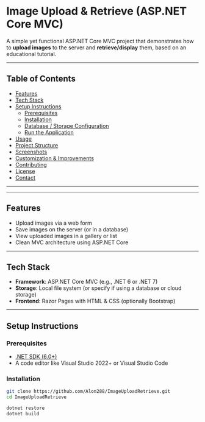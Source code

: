 # Image Upload & Retrieve (ASP.NET Core MVC)

A simple yet functional ASP.NET Core MVC project that demonstrates how to **upload images** to the server and **retrieve/display** them, based on an educational tutorial.

---

## Table of Contents
  
- [Features](#features)  
- [Tech Stack](#tech-stack)  
- [Setup Instructions](#setup-instructions)  
  - [Prerequisites](#prerequisites)  
  - [Installation](#installation)  
  - [Database / Storage Configuration](#database--storage-configuration)  
  - [Run the Application](#run-the-application)  
- [Usage](#usage)  
- [Project Structure](#project-structure)  
- [Screenshots](#screenshots)  
- [Customization & Improvements](#customization--improvements)  
- [Contributing](#contributing)  
- [License](#license)  
- [Contact](#contact)

---


---

## Features

- Upload images via a web form  
- Save images on the server (or in a database)  
- View uploaded images in a gallery or list  
- Clean MVC architecture using ASP.NET Core

---

## Tech Stack

- **Framework**: ASP.NET Core MVC (e.g., .NET 6 or .NET 7)  
- **Storage**: Local file system (or specify if using a database or cloud storage)  
- **Frontend**: Razor Pages with HTML & CSS (optionally Bootstrap)

---

## Setup Instructions

### Prerequisites

- [.NET SDK (6.0+)](https://dotnet.microsoft.com/download)  
- A code editor like Visual Studio 2022+ or Visual Studio Code

### Installation

```bash
git clone https://github.com/Alon288/ImageUploadRetrieve.git
cd ImageUploadRetrieve

dotnet restore
dotnet build
